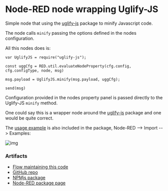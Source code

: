 # Node-RED node wrapping Uglify-JS

Simple node that using the <a href="https://www.npmjs.com/package/uglify-js">uglify-js</a> package to minify Javascript code.

The node calls `minify` passing the options defined in the nodes configuration.

All this nodes does is:

```
var UglifyJS = require("uglify-js");

const uggCfg = RED.util.evaluateNodeProperty(cfg.config, cfg.configType, node, msg)

msg.payload = UglifyJS.minify(msg.payload, uggCfg);

send(msg)
```

Configuration provided in the nodes property panel is passed directly to the Uglify-JS `minify` method.

One could say this is a wrapper node around the <a href="https://www.npmjs.com/package/uglify-js">uglify-js</a> package and one would be quite correct.

The [usage example](https://flowhub.org/f/ca78ac1011bd3194) is also included in the package, Node-RED --> Import --> Examples:

![img](https://cdn.openmindmap.org/content/1697273742712_Screen_Shot_2023-10-14_at_10.55.06.png)

### Artifacts

- [Flow maintaining this code](https://flowhub.org/f/1cb1d34936a3b179)
- [GitHub repo](https://github.com/gorenje/node-red-contrib-uglifyjs)
- [NPMjs package](https://www.npmjs.com/package/@gregoriusrippenstein/node-red-contrib-uglifyjs)
- [Node-RED package page](https://flows.nodered.org/node/@gregoriusrippenstein/node-red-contrib-uglifyjs)

